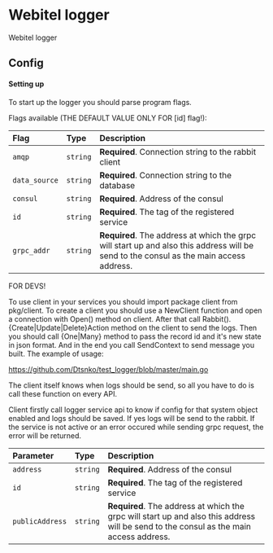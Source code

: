 
# Webitel logger

Webitel logger


## Config

#### Setting up

To start up the logger you should parse program flags.


Flags available (THE DEFAULT VALUE ONLY FOR [id] flag!):

| Flag   | Type     | Description                |
|:-------| :------- | :------------------------- |
| `amqp` | `string` | **Required**. Connection string to the rabbit client |
| `data_source` | `string` | **Required**. Connection string to the database |
| `consul`    | `string` | **Required**. Address of the consul |
| `id`        | `string` | **Required**. The tag of the registered service |
| `grpc_addr` | `string` | **Required**. The address at which the grpc will start up and also this address will be send to the consul as the main access address. |

FOR DEVS!

To use client in your services you should import package client from pkg/client. To create a client you should use a NewClient function and open a connection with Open() method on client. After that call Rabbit().{Create|Update|Delete}Action method on the client to send the logs. Then you should call {One|Many} method to pass the record id and it's new state in json format. And in the end you call SendContext to send message you built.
The example of usage:

https://github.com/Dtsnko/test_logger/blob/master/main.go


The client itself knows when logs should be send, so all you have to do is call these function on every API.

Client firstly call logger service api to know if config for that system object enabled and logs should be saved. If yes logs will be send to the rabbit. If the service is not active or an error occured while sending grpc request, the error will be returned.

| Parameter | Type     | Description                |
| :-------- | :------- | :------------------------- |
| `address` | `string` | **Required**. Address of the consul |
| `id` | `string` | **Required**. The tag of the registered service |
| `publicAddress` | `string` | **Required**. The address at which the grpc will start up and also this address will be send to the consul as the main access address. |


